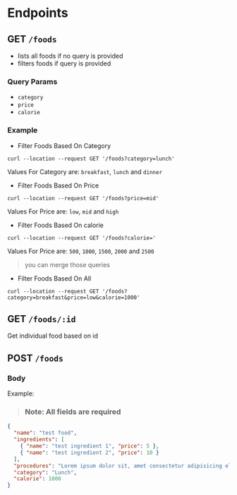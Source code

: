 # Endpoints

## GET `/foods`

- lists all foods if no query is provided
- filters foods if query is provided

### Query Params

- `category`
- `price`
- `calorie`

### Example

- Filter Foods Based On Category

```
curl --location --request GET '/foods?category=lunch'
```

Values For Category are: `breakfast`, `lunch` and `dinner`

- Filter Foods Based On Price

```
curl --location --request GET '/foods?price=mid'
```

Values For Price are: `low`, `mid` and `high`

- Filter Foods Based On calorie

```
curl --location --request GET '/foods?calorie='
```

Values For Price are: `500`, `1000`, `1500`, `2000` and `2500`

> you can merge those queries

- Filter Foods Based On All

```
curl --location --request GET '/foods?category=breakfast&price=low&calorie=1000'
```

## GET `/foods/:id`

Get individual food based on id

## POST `/foods`

### Body

Example:

> ### Note: All fields are required

```json
{
  "name": "test food",
  "ingredients": [
    { "name": "test ingredient 1", "price": 5 },
    { "name": "test ingredient 2", "price": 10 }
  ],
  "procedures": "Lorem ipsum dolor sit, amet consectetur adipisicing elit. At dignissimos atque velit tempora, veniam eveniet incidunt ea. Quia ut alias suscipit voluptates repellendus? Magni recusandae architecto sed quam odit ullam!",
  "category": "Lunch",
  "calorie": 1000
}
```
